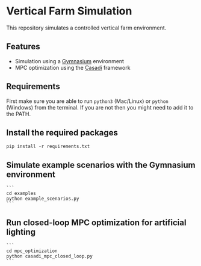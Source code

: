 # Vertical Farm Simulation
This repository simulates a controlled vertical farm environment.

## Features
+ Simulation using a [Gymnasium](https://github.com/Farama-Foundation/Gymnasium) environment
+ MPC optimization using the [Casadi](https://github.com/casadi/casadi) framework

## Requirements
First make sure you are able to run `python3` (Mac/Linux) or `python` (Windows) from the terminal. If you are not then you might need to add it to the PATH.

## Install the required packages
```
pip install -r requirements.txt
```

## Simulate example scenarios with the Gymnasium environment
    ```
    cd examples
    python example_scenarios.py
    ```

## Run closed-loop MPC optimization for artificial lighting
    ```
    cd mpc_optimization
    python casadi_mpc_closed_loop.py
    ```
